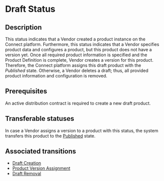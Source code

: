 # Draft Status 
## Description
This status indicates that a Vendor created a product instance on the Connect platform. Furthermore, this status indicates that a Vendor specifies product data and configures a product, but this product does not have a version yet. 
Once all required product information is specified and the Product Definition is complete, Vendor creates a version for this product. Therefore, the Connect platform assigns this draft product with the *Published* state.
Otherwise, a Vendor deletes a draft; thus, all provided product information and configuration is removed. 
## Prerequisites 
An active distribution contract is required to create a new draft product.
## Transferable statuses
In case a Vendor assigns a version to a product with this status, the system transfers this product to the [Published](s-b-published.html) state.
## Associated transitions
* [Draft Creation](t-1-new-draft.html)
* [Product Version Assignment](t-2-draft-pub.html)
* [Draft Removal](t-3-draft-del.html)

